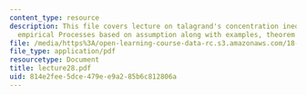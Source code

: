 ```yaml
---
content_type: resource
description: This file covers lecture on talagrand's concentration inequality for
  empirical Processes based on assumption along with examples, theorem and lemma.
file: /media/https%3A/open-learning-course-data-rc.s3.amazonaws.com/18-465-topics-in-statistics-statistical-learning-theory-spring-2007/814e2fee5dce479ee9a285b6c812806a_lecture28.pdf
file_type: application/pdf
resourcetype: Document
title: lecture28.pdf
uid: 814e2fee-5dce-479e-e9a2-85b6c812806a
---
```

